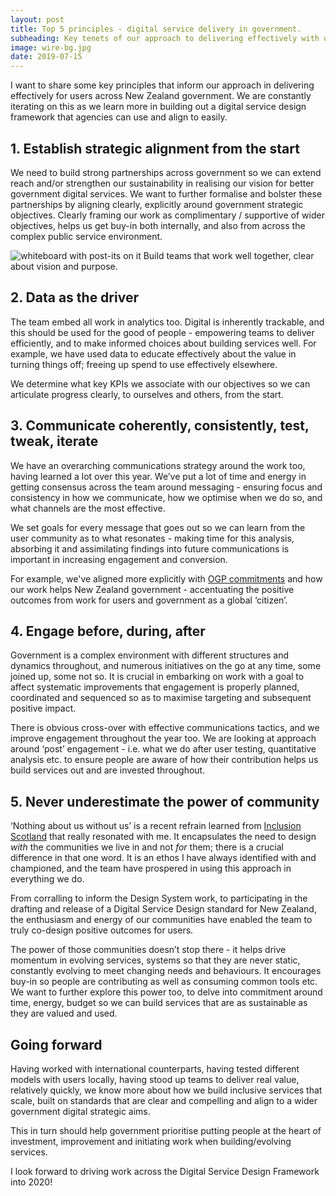 ```yaml
---
layout: post
title: Top 5 principles - digital service delivery in government.
subheading: Key tenets of our approach to delivering effectively with users.
image: wire-bg.jpg
date: 2019-07-15
---
```


I want to share some key principles that inform our approach in delivering effectively for users across New Zealand government. We are constantly iterating on this as we learn more in building out a digital service design framework that agencies can use and align to easily.

## 1\. Establish strategic alignment from the start

We need to build strong partnerships across government so we can extend reach and/or strengthen our sustainability in realising our vision for better government digital services. We want to further formalise and bolster these partnerships by aligning clearly, explicitly around government strategic objectives. Clearly framing our work as complimentary / supportive of wider objectives, helps us get buy-in both internally, and also from across the complex public service environment.

![whiteboard with post-its on it](img/whiteboard-alt.jpg) <span class="caption text-muted">Build teams that work well together, clear about vision and purpose.</span>

## 2\. Data as the driver

The team embed all work in analytics too. Digital is inherently trackable, and this should be used for the good of people - empowering teams to deliver efficiently, and to make informed choices about building services well. For example, we have used data to educate effectively about the value in turning things off; freeing up spend to use effectively elsewhere.

We determine what key KPIs we associate with our objectives so we can articulate progress clearly, to ourselves and others, from the start.

## 3\. Communicate coherently, consistently, test, tweak, iterate

We have an overarching communications strategy around the work too, having learned a lot over this year. We’ve put a lot of time and energy in getting consensus across the team around messaging - ensuring focus and consistency in how we communicate, how we optimise when we do so, and what channels are the most effective.

We set goals for every message that goes out so we can learn from the user community as to what resonates - making time for this analysis, absorbing it and assimilating findings into future communications is important in increasing engagement and conversion.

For example, we've aligned more explicitly with [OGP commitments](https://www.opengovpartnership.org/members/new-zealand/) and how our work helps New Zealand government - accentuating the positive outcomes from work for users and government as a global ‘citizen’.

## 4\. Engage before, during, after

Government is a complex environment with different structures and dynamics throughout, and numerous initiatives on the go at any time, some joined up, some not so. It is crucial in embarking on work with a goal to affect systematic improvements that engagement is properly planned, coordinated and sequenced so as to maximise targeting and subsequent positive impact.

There is obvious cross-over with effective communications tactics, and we improve engagement throughout the year too. We are looking at approach around ‘post’ engagement - i.e. what we do after user testing, quantitative analysis etc. to ensure people are aware of how their contribution helps us build services out and are invested throughout.

## 5\. Never underestimate the power of community

‘Nothing about us without us’ is a recent refrain learned from [Inclusion Scotland](https://inclusionscotland.org/) that really resonated with me. It encapsulates the need to design _with_ the communities we live in and not _for_ them; there is a crucial difference in that one word. It is an ethos I have always identified with and championed, and the team have prospered in using this approach in everything we do.

From corralling to inform the Design System work, to participating in the drafting and release of a Digital Service Design standard for New Zealand, the enthusiasm and energy of our communities have enabled the team to truly co-design positive outcomes for users.

The power of those communities doesn’t stop there - it helps drive momentum in evolving services, systems so that they are never static, constantly evolving to meet changing needs and behaviours. It encourages buy-in so people are contributing as well as consuming common tools etc. We want to further explore this power too, to delve into commitment around time, energy, budget so we can build services that are as sustainable as they are valued and used.

## Going forward

Having worked with international counterparts, having tested different models with users locally, having stood up teams to deliver real value, relatively quickly, we know more about how we build inclusive services that scale, built on standards that are clear and compelling and align to a wider government digital strategic aims.

This in turn should help government prioritise putting people at the heart of investment, improvement and initiating work when building/evolving services.

I look forward to driving work across the Digital Service Design Framework into 2020!